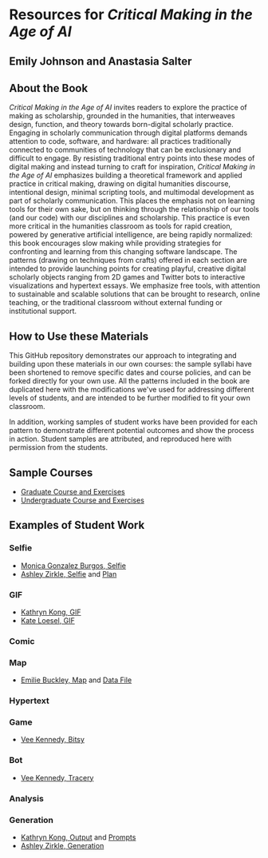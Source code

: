 # Resources for *Critical Making in the Age of AI*
## Emily Johnson and Anastasia Salter

## About the Book

*Critical Making in the Age of AI* invites readers to explore the practice of making as scholarship, grounded in the humanities, that interweaves design, function, and theory towards born-digital scholarly practice. Engaging in scholarly communication through digital platforms demands attention to code, software, and hardware: all practices traditionally connected to communities of technology that can be exclusionary and difficult to engage. By resisting traditional entry points into these modes of digital making and instead turning to craft for inspiration, *Critical Making in the Age of AI* emphasizes building a theoretical framework and applied practice in critical making, drawing on digital humanities discourse, intentional design, minimal scripting tools, and multimodal development as part of scholarly communication. This places the emphasis not on learning tools for their own sake, but on thinking through the relationship of our tools (and our code) with our disciplines and scholarship. This practice is even more critical in the humanities classroom as tools for rapid creation, powered by generative artificial intelligence, are being rapidly normalized: this book encourages slow making while providing strategies for confronting and learning from this changing software landscape. The patterns (drawing on techniques from crafts) offered in each section are intended to provide launching points for creating playful, creative digital scholarly objects ranging from 2D games and Twitter bots to interactive visualizations and hypertext essays. We emphasize free tools, with attention to sustainable and scalable solutions that can be brought to research, online teaching, or the traditional classroom without external funding or institutional support. 

## How to Use these Materials

This GitHub repository demonstrates our approach to integrating and building upon these materials in our own courses: the sample syllabi have been shortened to remove specific dates and course policies, and can be forked directly for your own use. All the patterns included in the book are duplicated here with the modifications we've used for addressing different levels of students, and are intended to be further modified to fit your own classroom.

In addition, working samples of student works have been provided for each pattern to demonstrate different potential outcomes and show the process in action. Student samples are attributed, and reproduced here with permission from the students.

## Sample Courses

- [Graduate Course and Exercises](/GraduateCourseSample/index.md)
- [Undergraduate Course and Exercises](/UndergradCourseSample/index.md)

## Examples of Student Work

### Selfie

- [Monica Gonzalez Burgos, Selfie](/Examples/BurgosSelfie.jpeg)
- [Ashley Zirkle, Selfie](/Examples/ZirkleSelfie.jpg) and [Plan](/Examples/ZirkleSelfiePlan.png)

### GIF

- [Kathryn Kong, GIF](/Examples/KongGIF.gif)
- [Kate Loesel, GIF](/Examples/LoeselGIF.gif)

### Comic

### Map

- [Emilie Buckley, Map](https://earth.google.com/earth/d/1X9Ws99u0LAokFPPMw7GMn_P3hVR7n7js?usp=sharing) and [Data File](/Examples/BuckleyMap.kml)

### Hypertext

### Game

- [Vee Kennedy, Bitsy](/Examples/KennedyBitsy.html)

### Bot

- [Vee Kennedy, Tracery](/Examples/KennedyTracery.html)

### Analysis

### Generation

- [Kathryn Kong, Output](/Examples/KongOutput.pdf) and [Prompts](/Examples/KongGeneration.pdf)
- [Ashley Zirkle, Generation](/Examples/ZirkleGeneration.pdf)
